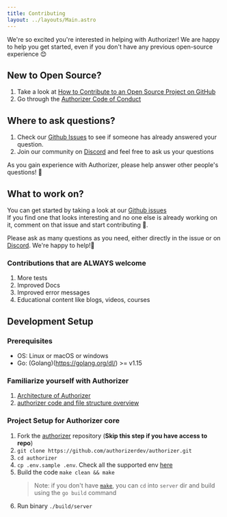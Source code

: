 ```yaml
---
title: Contributing
layout: ../layouts/Main.astro
---
```


We're so excited you're interested in helping with Authorizer! We are happy to help you get started, even if you don't have any previous open-source experience :blush:

## New to Open Source?

1. Take a look at [How to Contribute to an Open Source Project on GitHub](https://egghead.io/courses/how-to-contribute-to-an-open-source-project-on-github)
2. Go through the [Authorizer Code of Conduct](https://github.com/authorizerdev/authorizer/blob/main/.github/CODE_OF_CONDUCT.md)

## Where to ask questions?

1. Check our [Github Issues](https://github.com/authorizerdev/authorizer/issues) to see if someone has already answered your question.
2. Join our community on [Discord](https://discord.gg/bSPgHKZR) and feel free to ask us your questions

As you gain experience with Authorizer, please help answer other people's questions! :pray:

## What to work on?

You can get started by taking a look at our [Github issues](https://github.com/authorizerdev/authorizer/issues)  
If you find one that looks interesting and no one else is already working on it, comment on that issue and start contributing 🙂.

Please ask as many questions as you need, either directly in the issue or on [Discord](https://discord.gg/bSPgHKZR). We're happy to help!:raised_hands:

### Contributions that are ALWAYS welcome

1. More tests
2. Improved Docs
3. Improved error messages
4. Educational content like blogs, videos, courses

## Development Setup

### Prerequisites

- OS: Linux or macOS or windows
- Go: (Golang)(https://golang.org/dl/) >= v1.15

### Familiarize yourself with Authorizer

1. [Architecture of Authorizer](TODO)
2. [authorizer code and file structure overview](TODO)

### Project Setup for Authorizer core

1. Fork the [authorizer](https://github.com/authorizerdev/authorizer) repository (**Skip this step if you have access to repo**)
2. `git clone https://github.com/authorizerdev/authorizer.git`
3. `cd authorizer`
4. `cp .env.sample .env`. Check all the supported env [here](TODO)
5. Build the code `make clean && make`
   > Note: if you don't have [`make`](https://www.ibm.com/docs/en/aix/7.2?topic=concepts-make-command), you can `cd` into `server` dir and build using the `go build` command
6. Run binary `./build/server`
